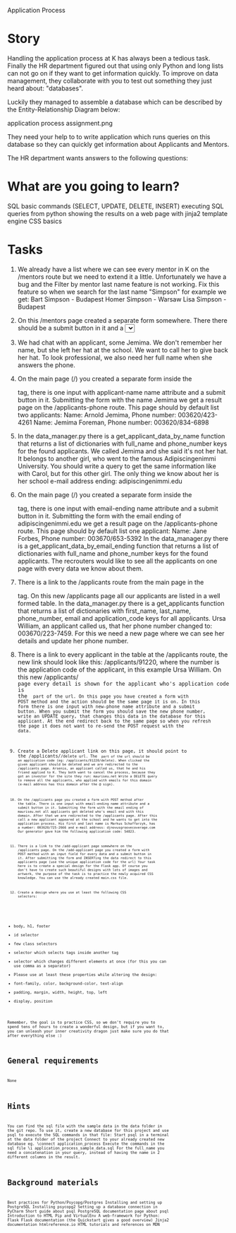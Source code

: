 Application Process

# Story

Handling the application process at K has always been a tedious task. Finally the HR department figured out that using only Python and long lists can not go on if they want to get information quickly. To improve on data management, they collaborate with you to test out something they just heard about: "databases".

Luckily they managed to assemble a database which can be described by the Entity-Relationship Diagram below:

application process assignment.png

They need your help to to write application which runs queries on this database so they can quickly get information about Applicants and Mentors.

The HR department wants answers to the following questions:

# What are you going to learn?

SQL basic commands (SELECT, UPDATE, DELETE, INSERT)
executing SQL queries from python
showing the results on a web page with jinja2 template engine
CSS basics

# Tasks

1. We already have a list where we can see every mentor in K on the /mentors route but we need to extend it a little.
Unfortunately we have a bug and the Filter by mentor last name feature is not working. Fix this feature so when we search for the last name "Simpson" for example we get:
Bart Simpson - Budapest
Homer Simpson - Warsaw
Lisa Simpson - Budapest

2. On this /mentors page created a separate form somewhere. There there should be a submit button in it and a <select name="city-name"> tag with five city options: Bucharest, Budapest, Kraków, Miskolc and Warsaw.
Submitting the form with Miskolc selected we should jump to /mentors?city-name=miskolc url and this page should by default list four mentors:
Bugs Bunny - Miskolc
Bob Sponge - Miskolc
Yogi Bear - Miskolc

3. We had chat with an applicant, some Jemima. We don't remember her name, but she left her hat at the school. We want to call her to give back her hat. To look professional, we also need her full name when she answers the phone.

4. On the main page (/) you created a separate form inside the <section class="search"> tag, there is one input with applicant-name name attribute and a submit button in it.
Submitting the form with the name Jemima we get a result page on the /applicants-phone route. This page should by default list two applicants:
Name: Arnold Jemima, Phone number: 003620/423-4261
Name: Jemima Foreman, Phone number: 003620/834-6898

5. In the data_manager.py there is a get_applicant_data_by_name function that returns a list of dictionaries with full_name and phone_number keys for the found applicants.
We called Jemima and she said it's not her hat. It belongs to another girl, who went to the famous Adipiscingenimmi University. You should write a query to get the same information like with Carol, but for this other girl. The only thing we know about her is her school e-mail address ending: adipiscingenimmi.edu

6. On the main page (/) you created a separate form inside the <section class="search"> tag, there is one input with email-ending name attribute and a submit button in it.
Submitting the form with the email ending of adipiscingenimmi.edu we get a result page on the /applicants-phone route. This page should by default list one applicant:
Name: Jane Forbes, Phone number: 003670/653-5392
In the data_manager.py there is a get_applicant_data_by_email_ending function that returns a list of dictionaries with full_name and phone_number keys for the found applicants.
The recrouters would like to see all the applicants on one page with every data we know about them.

7. There is a link to the /applicants route from the main page in the <nav> tag.
On this new /applicants page all our applicants are listed in a well formed table.
In the data_manager.py there is a get_applicants function that returns a list of dictionaries with first_name, last_name, phone_number, email and application_code keys for all applicants.
Ursa William, an applicant called us, that her phone number changed to: 003670/223-7459. For this we need a new page where we can see her details and update her phone number.

8. There is a link to every applicant in the table at the /applicants route, the new link should look like this: /applicants/91220, where the number is the application code of the applicant, in this example Ursa William.
On this new /applicants/<code> page every detail is shown for the applicant who's application code is the <code> part of the url.
On this page you have created a form with POST method and the action should be the same page it is on. In this form there is one input with new-phone name attribute and a submit button.
When you submit the form you should save the new phone number, write an UPDATE query, that changes this data in the database for this applicant. At the end redirect back to the same page so when you refresh the page it does not want to re-send the POST request with the data.

9. Create a Delete applicant link on this page, it should point to the /applicants/<code>/delete url. The <code> part of the url should be an application code (eg: /applicants/91220/delete). When clicked the given applicant should be deleted and we are redirected to the /applicants page.
Arsenio, an applicant called us, that he and his friend applied to K. They both want to cancel the process, because they got an investor for the site they run: mauriseu.net Write a DELETE query to remove all the applicants, who applied with emails for this domain (e-mail address has this domain after the @ sign).

10. On the /applicants page you created a form with POST method after the table. There is one input with email-ending name attribute and a submit button in it.
Submitting the form with the email ending of mauriseu.net all applicants get deleted who's email end with this domain. After that we are redirected to the /applicants page.
After this call a new applicant appeared at the school and he wants to get into the application process. His first and last name is Markus Schaffarzyk, has a number: 003620/725-2666 and e-mail address: djnovusgroovecoverage.com Our generator gave him the following application code: 54823.

11. There is a link to the /add-applicant page somewhere on the /applicants page.
On the /add-applicant page you created a form with POST method with an input field for every data and a submit button in it.
After submitting the form and INSERTing the data redirect to this applicants page (use the unique application code for the url)
Your task here is to create a special design for the Flask app. Of course you don't have to create such beautiful designs with lots of images and artwork, the purpose of the task is to practice the newly acquired CSS knowledge. You can use the already created main.css file.

12. Create a design where you use at least the following CSS selectors:

* body, h1, footer
* id selector
* few class selectors
* selector which selects tags inside another tag
* selector which changes different elements at once (for this you can use comma as a separator)
* Please use at least these properties while altering the design:
* font-family, color, background-color, text-align
* padding, margin, width, height, top, left
* display, position

Remember, the goal is to practice CSS, so we don't require you to spend tens of hours to create a wonderful design, but if you want to, you can unleash your inner creativity dragon just make sure you do that after everything else :)

# General requirements

None

# Hints

You can find the sql file with the sample data in the data folder in the git repo. To use it, create a new database for this project and use psql to execute the SQL commands in that file:
Start psql in a terminal at the data folder of the project
Connect to your already created new database eg. \connect application_process
Execute the commands in the sql file \i application_process_sample_data.sql
For the full_name you need a concatenation in your query, instead of having the name in 2 different columns in the result.

# Background materials

 Best practices for Python/Psycopg/Postgres
Installing and setting up PostgreSQL
Installing psycopg2
Setting up a database connection in PyCharm
Short guide about psql
PostgreSQL documentation page about psql
 Introduction to HTML
 Pip and VirtualEnv
 A web-framework for Python: Flask
 Flask documentation (the Quickstart gives a good overview)
 Jinja2 documentation
 htmlreference.io
 HTML tutorials and references on MDN